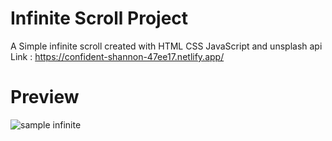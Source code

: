 # Infinite Scroll Project

A Simple infinite scroll created with HTML CSS JavaScript and unsplash api
Link : https://confident-shannon-47ee17.netlify.app/

# Preview
![sample infinite](https://i.ibb.co/dpXzsVb/ins.jpg)
